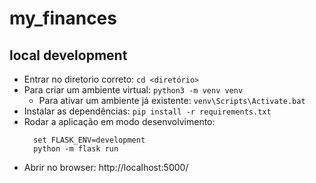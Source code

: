 # my_finances

## local development

- Entrar no diretorio correto: `cd <diretório>`
- Para criar um ambiente virtual: `python3 -m venv venv`
  - Para ativar um ambiente já existente: `venv\Scripts\Activate.bat`
- Instalar as dependências: `pip install -r requirements.txt`
- Rodar a aplicação em modo desenvolvimento:
  ```
    set FLASK_ENV=development
    python -m flask run
  ```
- Abrir no browser: http://localhost:5000/
